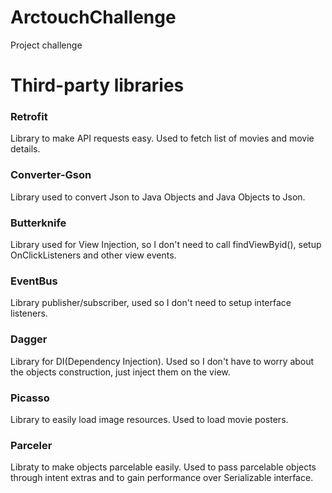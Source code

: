 # ArctouchChallenge
Project challenge

# Third-party libraries

### Retrofit

Library to make API requests easy. Used to fetch list of movies and movie details.

### Converter-Gson

Library used to convert Json to Java Objects and Java Objects to Json.

### Butterknife

Library used for View Injection, so I don't need to call findViewByid(), setup OnClickListeners and other view events.

### EventBus

Library publisher/subscriber, used so I don't need to setup interface listeners.

### Dagger

Library for DI(Dependency Injection). Used so I don't have to worry about the objects construction, just inject them on the view.

### Picasso

Library to easily load image resources. Used to load movie posters.

### Parceler

Libraty to make objects parcelable easily. Used to pass parcelable objects through intent extras and to gain performance over Serializable interface.
